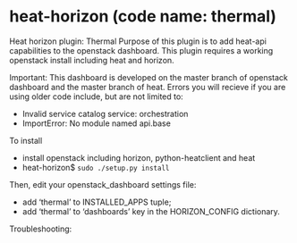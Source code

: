 heat-horizon (code name: thermal)
============

Heat horizon plugin: Thermal
Purpose of this plugin is to add heat-api capabilities to the openstack dashboard.
This plugin requires a working openstack install including heat and horizon.

Important:
This dashboard is developed on the master branch of openstack dashboard and the master branch of heat.
Errors you will recieve if you are using older code include, but are not limited to:
- Invalid service catalog service: orchestration
- ImportError: No module named api.base

To install
- install openstack including horizon, python-heatclient and heat
- heat-horizon$ `sudo ./setup.py install`

Then, edit your openstack_dashboard settings file:
- add ‘thermal’ to INSTALLED_APPS tuple;
- add ‘thermal’ to ‘dashboards’ key in the HORIZON_CONFIG dictionary.

Troubleshooting:

